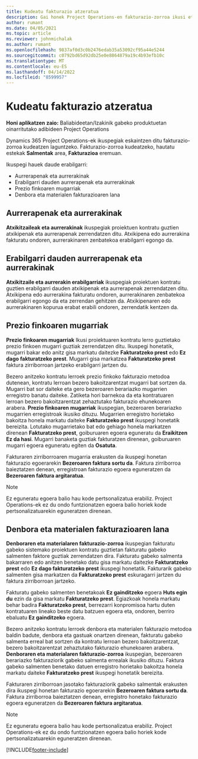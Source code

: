 ```yaml
---
title: Kudeatu fakturazio atzeratua
description: Gai honek Project Operations-en fakturazio-zorroa ikusi eta nola lan egin jakiteko informazioa eskaintzen du.
author: rumant
ms.date: 04/05/2021
ms.topic: article
ms.reviewer: johnmichalak
ms.author: rumant
ms.openlocfilehash: 9837af0d3c0b2476edab35a53092cf95a44e5244
ms.sourcegitcommit: c0792bd65d92db25e0e8864879a19c4b93efb10c
ms.translationtype: MT
ms.contentlocale: eu-ES
ms.lasthandoff: 04/14/2022
ms.locfileid: "8599957"
---
```

# <a name="manage-billing-backlog"></a>Kudeatu fakturazio atzeratua

**Honi aplikatzen zaio:** Baliabideetan/Izakinik gabeko produktuetan oinarritutako adibideen Project Operations

Dynamics 365 Project Operations-ek ikuspegiak eskaintzen ditu fakturazio-zorroa kudeatzen laguntzeko. Fakturazio-zorroa kudeatzeko, hautatu estekak **Salmentak** area, **Fakturazioa** eremuan. 

Ikuspegi hauek daude erabilgarri:

- Aurrerapenak eta aurrerakinak
- Erabilgarri dauden aurrerapenak eta aurrerakinak
- Prezio finkoaren mugarriak
- Denbora eta materialen fakturazioaren lana

## <a name="retainers-and-advances"></a>Aurrerapenak eta aurrerakinak

**Atxikitzaileak eta aurrerakinak** ikuspegiak proiektuen kontratu guztien atxikipenak eta aurrerapenak zerrendatzen ditu. Atxikipena edo aurrerakina fakturatu ondoren, aurrerakinaren zenbatekoa erabilgarri egongo da.

## <a name="available-retainers-and-advances"></a>Erabilgarri dauden aurrerapenak eta aurrerakinak

**Atxikitzaile eta aurrerakin erabilgarriak** ikuspegiak proiektuen kontratu guztien erabilgarri dauden atxikipenak eta aurrerapenak zerrendatzen ditu. Atxikipena edo aurrerakina fakturatu ondoren, aurrerakinaren zenbatekoa erabilgarri egongo da eta zerrendan gehitzen da. Atxikipenaren edo aurrerakinaren kopurua erabat erabili ondoren, zerrendatik kentzen da.

## <a name="fixed-price-milestones"></a>Prezio finkoaren mugarriak

**Prezio finkoaren mugarriak** Ikusi proiektuaren kontratu lerro guztietako prezio finkoen mugarri guztiak zerrendatzen ditu. Ikuspegi honetatik, mugarri bakar edo anitz gisa markatu daitezke **Fakturatzeko prest** edo **Ez dago fakturatzeko prest**. Mugarri gisa markatzea **Fakturatzeko prest** faktura zirriborroan jartzeko erabilgarri jartzen du.

Bezero anitzeko kontratu lerroek prezio finkoko fakturazio metodoa dutenean, kontratu lerroan bezero bakoitzarentzat mugarri bat sortzen da. Mugarri bat sor daiteke eta gero bezeroaren berariazko mugarrien erregistro banatu daiteke. Zatiketa hori barnekoa da eta kontratuaren lerroan bezero bakoitzarentzat zehaztutako fakturazio ehunekoaren arabera. **Prezio finkoaren mugarriak** ikuspegian, bezeroaren berariazko mugarrien erregistroak ikusiko dituzu. Mugarrien erregistro horietako bakoitza honela markatu daiteke **Fakturatzeko prest** ikuspegi honetatik bereizita. Lotutako mugarrietako bat edo gehiago honela markatzen direnean **Fakturatzeko prest**, goiburuaren egoera eguneratu da **Eraikitzen** **Ez da hasi**. Mugarri banaketa guztiak fakturatzen direnean, goiburuaren mugarri egoera eguneratu egiten da **Osatuta**.

Fakturaren zirriborroaren mugarria erakusten da ikuspegi honetan fakturazio egoerarekin **Bezeroaren faktura sortu da**. Faktura zirriborroa baieztatzen denean, erregistroan fakturazio egoera eguneratzen da **Bezeroaren faktura argitaratua**. 

> [!NOTE] 
> Ez eguneratu egoera balio hau kode pertsonalizatua erabiliz. Project Operations-ek ez du ondo funtzionatzen egoera balio horiek kode pertsonalizatuarekin eguneratzen direnean.

## <a name="time-and-material-billing-backlog"></a>Denbora eta materialen fakturazioaren lana

**Denboraren eta materialaren fakturazio-zorroa** ikuspegian fakturatu gabeko sistemako proiektuen kontratu guztietan fakturatu gabeko salmenten faktore guztiak zerrendatzen dira. Fakturatu gabeko salmenta bakarraren edo anitzen benetako datu gisa markatu daitezke **Fakturatzeko prest** edo **Ez dago fakturatzeko prest** ikuspegi honetatik. Fakturarik gabeko salmenten gisa markatzen da **Fakturatzeko prest** eskuragarri jartzen du faktura zirriborroan jartzeko.

Fakturatu gabeko salmenten benetakoak **Ez gainditzeko** egoera **Huts egin du** ezin da gisa markatu **Fakturatzeko prest**. Egiazkoak honela markatu behar badira **Fakturatzeko prest**, berrezarri konpromisoa hartu duten kontratuaren lineako beste datu batzuen egoera eta, ondoren, berriro ebaluatu **Ez gainditzeko** egoera.

Bezero anitzeko kontratu lerroek denbora eta materialen fakturazio metodoa baldin badute, denbora eta gastuak onartzen direnean, fakturatu gabeko salmenta erreal bat sortzen da kontratu lerroan bezero bakoitzarentzat, bezero bakoitzarentzat zehaztutako fakturazio ehunekoaren arabera. **Denboraren eta materialaren fakturazio-zorroa** ikuspegian, bezeroaren berariazko fakturaziorik gabeko salmenta errealak ikusiko dituzu. Faktura gabeko salmenten benetako datuen erregistro horietako bakoitza honela markatu daiteke **Fakturatzeko prest** ikuspegi honetatik bereizita.

Fakturaren zirriborroan jasotako fakturaziorik gabeko salmentak erakusten dira ikuspegi honetan fakturazio egoerarekin **Bezeroaren faktura sortu da**. Faktura zirriborroa baieztatzen denean, erregistro honetako fakturazio egoera eguneratzen da **Bezeroaren faktura argitaratua**. 

> [!NOTE] 
> Ez eguneratu egoera balio hau kode pertsonalizatua erabiliz. Project Operations-ek ez du ondo funtzionatzen egoera balio horiek kode pertsonalizatuarekin eguneratzen direnean.


[!INCLUDE[footer-include](../includes/footer-banner.md)]
